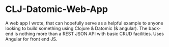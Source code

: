 CLJ-Datomic-Web-App
===================

A web app I wrote, that can hopefully serve as a helpful example to anyone looking to build something using Clojure &amp; Datomic (&amp; angular). The back-end is nothing more than a REST JSON API with basic CRUD facilities. Uses Angular for front end JS.

